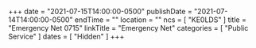 +++
date = "2021-07-15T14:00:00-0500"
publishDate = "2021-07-14T14:00:00-0500"
endTime = ""
location = ""
ncs = [ "KE0LDS" ]
title = "Emergency Net 0715"
linkTitle = "Emergency Net"
categories = [ "Public Service" ]
dates = [ "Hidden" ]
+++
